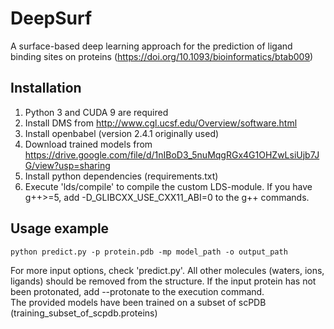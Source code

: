 # DeepSurf
A surface-based deep learning approach for the prediction of ligand binding sites on proteins (https://doi.org/10.1093/bioinformatics/btab009)

Installation
---------------

1) Python 3 and CUDA 9 are required 
2) Install DMS from http://www.cgl.ucsf.edu/Overview/software.html
3) Install openbabel (version 2.4.1 originally used)
4) Download trained models from https://drive.google.com/file/d/1nIBoD3_5nuMqgRGx4G1OHZwLsiUjb7JG/view?usp=sharing
5) Install python dependencies (requirements.txt)
6) Execute 'lds/compile' to compile the custom LDS-module. If you have g++>=5, add -D_GLIBCXX_USE_CXX11_ABI=0 to the g++ commands.


Usage example
---------------

```
python predict.py -p protein.pdb -mp model_path -o output_path
```

For more input options, check 'predict.py'. All other molecules (waters, ions, ligands) should be removed from the structure. If the input protein has not been protonated, add --protonate to the execution command.\
The provided models have been trained on a subset of scPDB (training_subset_of_scpdb.proteins)
